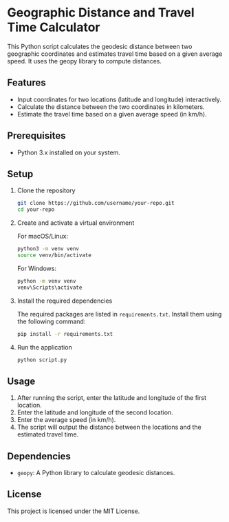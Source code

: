 # Geographic Distance and Travel Time Calculator

This Python script calculates the geodesic distance between two geographic coordinates and estimates travel time based on a given average speed. It uses the geopy library to compute distances.

## Features

- Input coordinates for two locations (latitude and longitude) interactively.
- Calculate the distance between the two coordinates in kilometers.
- Estimate the travel time based on a given average speed (in km/h).

## Prerequisites

- Python 3.x installed on your system.

## Setup

1. Clone the repository
    ```bash
    git clone https://github.com/username/your-repo.git
    cd your-repo
    ```

2. Create and activate a virtual environment

    For macOS/Linux:
    ```bash
    python3 -m venv venv
    source venv/bin/activate
    ```

    For Windows:
    ```bash
    python -m venv venv
    venv\Scripts\activate
    ```

3. Install the required dependencies

    The required packages are listed in `requirements.txt`. Install them using the following command:
    ```bash
    pip install -r requirements.txt
    ```

4. Run the application
    ```bash
    python script.py
    ```

## Usage

1. After running the script, enter the latitude and longitude of the first location.
2. Enter the latitude and longitude of the second location.
3. Enter the average speed (in km/h).
4. The script will output the distance between the locations and the estimated travel time.

## Dependencies

- `geopy`: A Python library to calculate geodesic distances.

## License

This project is licensed under the MIT License.
